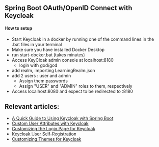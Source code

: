 ## Spring Boot OAuth/OpenID Connect with Keycloak

#### How to setup
- Start Keycloak in a docker by running one of the command lines in the .bat files in your terminal
- Make sure you have installed Docker Desktop
- run start-docker.bat  (takes minutes)
- Access KeyCloak admin console at localhost:8180
  - login with god/god
- add realm, importing LearningRealm.json
- add 2 users : user and admin
  - Assign them passwords
  - Assign "USER" and "ADMIN" roles to them, respectively
- Access localhost:8080 and expect to be redirected to :8180
  












## Relevant articles:
- [A Quick Guide to Using Keycloak with Spring Boot](https://www.baeldung.com/spring-boot-keycloak)
- [Custom User Attributes with Keycloak](https://www.baeldung.com/keycloak-custom-user-attributes)
- [Customizing the Login Page for Keycloak](https://www.baeldung.com/keycloak-custom-login-page)
- [Keycloak User Self-Registration](https://www.baeldung.com/keycloak-user-registration)
- [Customizing Themes for Keycloak](https://www.baeldung.com/spring-keycloak-custom-themes)

